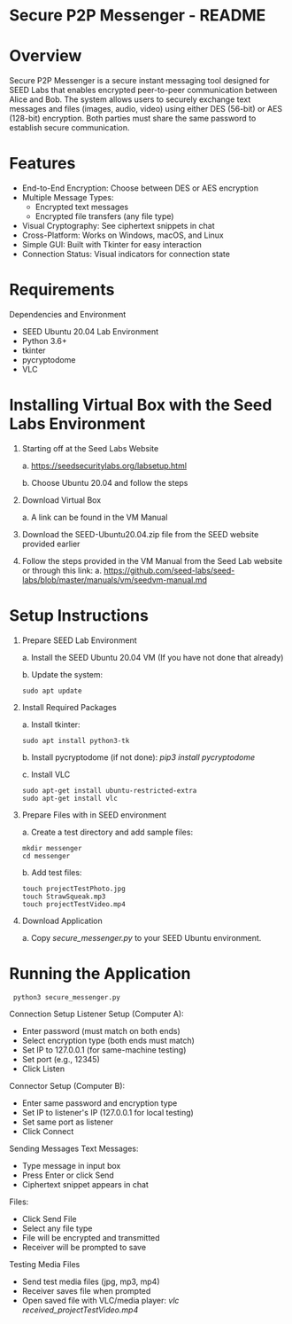 # Secure P2P Messenger - README
# Overview
Secure P2P Messenger is a secure instant messaging tool designed for SEED Labs that enables encrypted peer-to-peer communication between Alice and Bob. The system allows users to securely exchange text messages and files (images, audio, video) using either DES (56-bit) or AES (128-bit) encryption. Both parties must share the same password to establish secure communication.

# Features
  - End-to-End Encryption: Choose between DES or AES encryption
  - Multiple Message Types:
    - Encrypted text messages
    - Encrypted file transfers (any file type)
  - Visual Cryptography: See ciphertext snippets in chat
  - Cross-Platform: Works on Windows, macOS, and Linux
  - Simple GUI: Built with Tkinter for easy interaction
  - Connection Status: Visual indicators for connection state

# Requirements
Dependencies and Environment
  - SEED Ubuntu 20.04 Lab Environment
  - Python 3.6+
  - tkinter
  - pycryptodome
  - VLC

# Installing Virtual Box with the Seed Labs Environment
1. Starting off at the Seed Labs Website
   
   a. https://seedsecuritylabs.org/labsetup.html
   
   b. Choose Ubuntu 20.04 and follow the steps

3. Download Virtual Box

   a. A link can be found in the VM Manual

4. Download the SEED-Ubuntu20.04.zip file from the SEED website provided earlier

5. Follow the steps provided in the VM Manual from the Seed Lab website or through this link:
   a. https://github.com/seed-labs/seed-labs/blob/master/manuals/vm/seedvm-manual.md

# Setup Instructions
1. Prepare SEED Lab Environment

   a. Install the SEED Ubuntu 20.04 VM (If you have not done that already)
   
   b. Update the system:

       sudo apt update

3. Install Required Packages

   a. Install tkinter:

       sudo apt install python3-tk
  
   b. Install pycryptodome (if not done): _pip3 install pycryptodome_
  
   c. Install VLC
  
       sudo apt-get install ubuntu-restricted-extra
       sudo apt-get install vlc

5. Prepare Files with in SEED environment
   
   a. Create a test directory and add sample files:
  
       mkdir messenger
       cd messenger
    
   b. Add test files:
  
       touch projectTestPhoto.jpg
       touch StrawSqueak.mp3
       touch projectTestVideo.mp4

6. Download Application
   
   a. Copy _secure_messenger.py_ to your SEED Ubuntu environment.

# Running the Application
     python3 secure_messenger.py

Connection Setup
Listener Setup (Computer A):
  - Enter password (must match on both ends)
  - Select encryption type (both ends must match)
  - Set IP to 127.0.0.1 (for same-machine testing)
  - Set port (e.g., 12345)
  - Click Listen

Connector Setup (Computer B):
  - Enter same password and encryption type
  - Set IP to listener's IP (127.0.0.1 for local testing)
  - Set same port as listener
  - Click Connect

Sending Messages
Text Messages:
  - Type message in input box
  - Press Enter or click Send
  - Ciphertext snippet appears in chat

Files:
  - Click Send File
  - Select any file type
  - File will be encrypted and transmitted
  - Receiver will be prompted to save

Testing Media Files
  - Send test media files (jpg, mp3, mp4)
  - Receiver saves file when prompted
  - Open saved file with VLC/media player:
    _vlc received_projectTestVideo.mp4_
